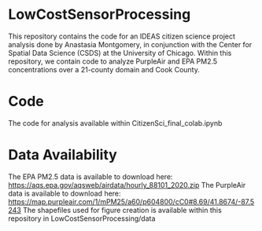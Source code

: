 # LowCostSensorProcessing

This repository contains the code for an IDEAS citizen science project analysis done by Anastasia Montgomery, in conjunction with the Center for Spatial Data Science (CSDS) at the University of Chicago. Within this repository, we contain code to analyze PurpleAir and EPA PM2.5 concentrations over a 21-county domain and Cook County. 

# Code
The code for analysis available within CitizenSci_final_colab.ipynb

# Data Availability
The EPA PM2.5 data is available to download here: https://aqs.epa.gov/aqsweb/airdata/hourly_88101_2020.zip
The PurpleAir data is available to download here: https://map.purpleair.com/1/mPM25/a60/p604800/cC0#8.69/41.8674/-87.5243
The shapefiles used for figure creation is available within this repository in LowCostSensorProcessing/data
